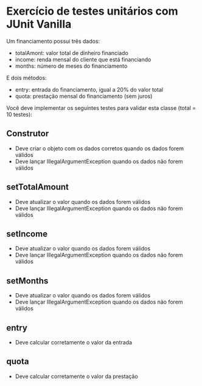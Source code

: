 # Exercício de testes unitários com JUnit Vanilla

Um financiamento possui três dados:
-	totalAmont: valor total de dinheiro financiado
-	income: renda mensal do cliente que está financiando
- months: número de meses do financiamento

E dois métodos:
-	entry: entrada do financiamento, igual a 20% do valor total
-	quota: prestação mensal do financiamento (sem juros)

Você deve implementar os seguintes testes para validar esta classe (total = 10 testes):

## Construtor
- Deve criar o objeto com os dados corretos quando os dados forem válidos
- Deve lançar IllegalArgumentException quando os dados não forem válidos

## setTotalAmount
- Deve atualizar o valor quando os dados forem válidos
- Deve lançar IllegalArgumentException quando os dados não forem válidos

## setIncome
- Deve atualizar o valor quando os dados forem válidos
- Deve lançar IllegalArgumentException quando os dados não forem válidos

## setMonths
- Deve atualizar o valor quando os dados forem válidos
- Deve lançar IllegalArgumentException quando os dados não forem válidos

## entry
- Deve calcular corretamente o valor da entrada

## quota
- Deve calcular corretamente o valor da prestação
